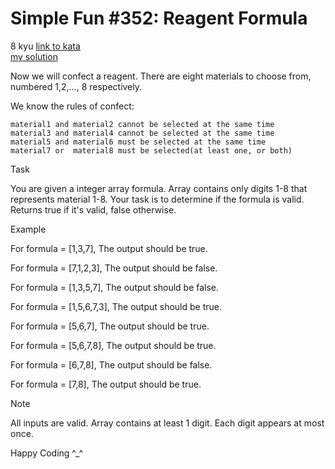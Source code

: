 # Simple Fun #352: Reagent Formula
8 kyu
[link to kata](https://www.codewars.com/kata/59c8b38423dacc7d95000008/train/javascript)
<br>
[my solution](./kata.js)

Now we will confect a reagent. There are eight materials to choose from, numbered 1,2,..., 8 respectively.

We know the rules of confect:
```
material1 and material2 cannot be selected at the same time
material3 and material4 cannot be selected at the same time
material5 and material6 must be selected at the same time
material7 or  material8 must be selected(at least one, or both)
```
Task

You are given a integer array formula. Array contains only digits 1-8 that represents material 1-8. Your task is to determine if the formula is valid. Returns true if it's valid, false otherwise.

Example

For formula = [1,3,7], The output should be true.

For formula = [7,1,2,3], The output should be false.

For formula = [1,3,5,7], The output should be false.

For formula = [1,5,6,7,3], The output should be true.

For formula = [5,6,7], The output should be true.

For formula = [5,6,7,8], The output should be true.

For formula = [6,7,8], The output should be false.

For formula = [7,8], The output should be true.

Note

All inputs are valid. Array contains at least 1 digit. Each digit appears at most once.

Happy Coding ^_^

